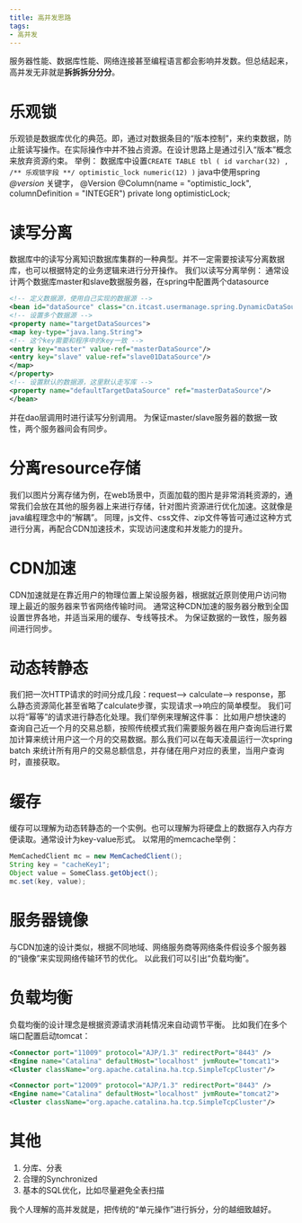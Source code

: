 ```yaml
---
title: 高并发思路
tags:
- 高并发
---
```

服务器性能、数据库性能、网络连接甚至编程语言都会影响并发数。但总结起来，高并发无非就是**拆拆拆分分分**。
# 乐观锁
乐观锁是数据库优化的典范。即，通过对数据条目的“版本控制”，来约束数据，防止脏读写操作。在实际操作中并不独占资源。在设计思路上是通过引入“版本”概念来放弃资源约束。
举例：
数据库中设置`CREATE TABLE tbl (
    id varchar(32) ,
    /** 乐观锁字段 **/
    optimistic_lock numeric(12)
)`
java中使用spring *@version* 关键字，
	@Version
    @Column(name = "optimistic_lock", columnDefinition = "INTEGER")
    private long optimisticLock;

# 读写分离
数据库中的读写分离知识数据库集群的一种典型。并不一定需要按读写分离数据库，也可以根据特定的业务逻辑来进行分开操作。
我们以读写分离举例：
通常设计两个数据库master和slave数据服务器，在spring中配置两个datasource
```xml
<!-- 定义数据源，使用自己实现的数据源 -->
<bean id="dataSource" class="cn.itcast.usermanage.spring.DynamicDataSource">
<!-- 设置多个数据源 -->
<property name="targetDataSources">
<map key-type="java.lang.String">
<!-- 这个key需要和程序中的key一致 -->
<entry key="master" value-ref="masterDataSource"/>
<entry key="slave" value-ref="slave01DataSource"/>
</map>
</property>
<!-- 设置默认的数据源，这里默认走写库 -->
<property name="defaultTargetDataSource" ref="masterDataSource"/>
</bean>
```
并在dao层调用时进行读写分别调用。
为保证master/slave服务器的数据一致性，两个服务器间会有同步。
# 分离resource存储
我们以图片分离存储为例，在web场景中，页面加载的图片是非常消耗资源的，通常我们会放在其他的服务器上来进行存储，针对图片资源进行优化加速。这就像是java编程理念中的“解耦”。
同理，js文件、css文件、zip文件等皆可通过这种方式进行分离，再配合CDN加速技术，实现访问速度和并发能力的提升。
# CDN加速
CDN加速就是在靠近用户的物理位置上架设服务器，根据就近原则使用户访问物理上最近的服务器来节省网络传输时间。
通常这种CDN加速的服务器分散到全国设置世界各地，并适当采用的缓存、专线等技术。
为保证数据的一致性，服务器间进行同步。
# 动态转静态
我们把一次HTTP请求的时间分成几段：request--> calculate--> response，那么静态资源简化甚至省略了calculate步骤，实现请求-->响应的简单模型。
我们可以将“幂等”的请求进行静态化处理。我们举例来理解这件事：
比如用户想快速的查询自己近一个月的交易总额，按照传统模式我们需要服务器在用户查询后进行累加计算来统计用户这一个月的交易数据。那么我们可以在每天凌晨运行一次spring batch 来统计所有用户的交易总额信息，并存储在用户对应的表里，当用户查询时，直接获取。
# 缓存
缓存可以理解为动态转静态的一个实例。也可以理解为将硬盘上的数据存入内存方便读取。通常设计为key-value形式。
以常用的memcache举例：
```java
MemCachedClient mc = new MemCachedClient();
String key = "cacheKey1";
Object value = SomeClass.getObject();
mc.set(key, value);
```
# 服务器镜像
与CDN加速的设计类似，根据不同地域、网络服务商等网络条件假设多个服务器的“镜像”来实现网络传输环节的优化。
以此我们可以引出“负载均衡”。
# 负载均衡
负载均衡的设计理念是根据资源请求消耗情况来自动调节平衡。
比如我们在多个端口配置启动tomcat：

```xml
<Connector port="11009" protocol="AJP/1.3" redirectPort="8443" />
<Engine name="Catalina" defaultHost="localhost" jvmRoute="tomcat1">
<Cluster className="org.apache.catalina.ha.tcp.SimpleTcpCluster"/>

<Connector port="12009" protocol="AJP/1.3" redirectPort="8443" />
<Engine name="Catalina" defaultHost="localhost" jvmRoute="tomcat2">
<Cluster className="org.apache.catalina.ha.tcp.SimpleTcpCluster"/>
```

# 其他
1. 分库、分表
2. 合理的Synchronized
3. 基本的SQL优化，比如尽量避免全表扫描

我个人理解的高并发就是，把传统的“单元操作”进行拆分，分的越细致越好。

